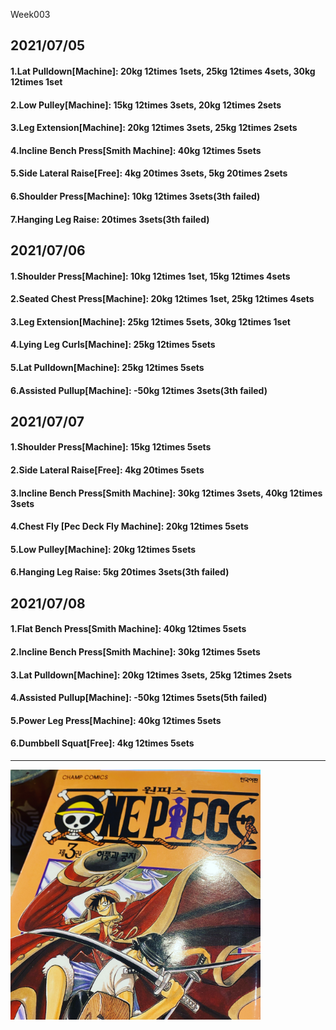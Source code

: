 Week003

## 2021/07/05
#### 1.Lat Pulldown\[Machine\]: 20kg 12times 1sets, 25kg 12times 4sets, 30kg 12times 1set  
#### 2.Low Pulley\[Machine\]: 15kg 12times 3sets, 20kg 12times 2sets 
#### 3.Leg Extension\[Machine\]: 20kg 12times 3sets, 25kg 12times 2sets 
#### 4.Incline Bench Press\[Smith Machine\]: 40kg 12times 5sets  
#### 5.Side Lateral Raise\[Free\]: 4kg 20times 3sets, 5kg 20times 2sets 
#### 6.Shoulder Press\[Machine\]: 10kg 12times 3sets(3th failed)
#### 7.Hanging Leg Raise: 20times 3sets(3th failed)

## 2021/07/06
#### 1.Shoulder Press\[Machine\]: 10kg 12times 1set, 15kg 12times 4sets
#### 2.Seated Chest Press\[Machine\]: 20kg 12times 1set, 25kg 12times 4sets
#### 3.Leg Extension\[Machine\]: 25kg 12times 5sets, 30kg 12times 1set 
#### 4.Lying Leg Curls\[Machine\]: 25kg 12times 5sets
#### 5.Lat Pulldown\[Machine\]: 25kg 12times 5sets
#### 6.Assisted Pullup\[Machine\]: -50kg 12times 3sets(3th failed)

## 2021/07/07
#### 1.Shoulder Press\[Machine\]: 15kg 12times 5sets
#### 2.Side Lateral Raise\[Free\]: 4kg 20times 5sets
#### 3.Incline Bench Press\[Smith Machine\]: 30kg 12times 3sets, 40kg 12times 3sets
#### 4.Chest Fly \[Pec Deck Fly Machine\]: 20kg 12times 5sets 
#### 5.Low Pulley\[Machine\]: 20kg 12times 5sets 
#### 6.Hanging Leg Raise: 5kg 20times 3sets(3th failed)


## 2021/07/08
#### 1.Flat Bench Press\[Smith Machine\]: 40kg 12times 5sets
#### 2.Incline Bench Press\[Smith Machine\]: 30kg 12times 5sets
#### 3.Lat Pulldown\[Machine\]: 20kg 12times 3sets, 25kg 12times 2sets  
#### 4.Assisted Pullup\[Machine\]: -50kg 12times 5sets(5th failed)
#### 5.Power Leg Press\[Machine\]: 40kg 12times 5sets
#### 6.Dumbbell Squat\[Free\]: 4kg 12times 5sets

---
<img src='./_resources/__003.jpg' width='400px' />
